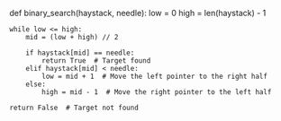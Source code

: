 def binary_search(haystack, needle):
    low = 0
    high = len(haystack) - 1

    while low <= high:
        mid = (low + high) // 2

        if haystack[mid] == needle:
            return True  # Target found
        elif haystack[mid] < needle:
            low = mid + 1  # Move the left pointer to the right half
        else:
            high = mid - 1  # Move the right pointer to the left half

    return False  # Target not found
